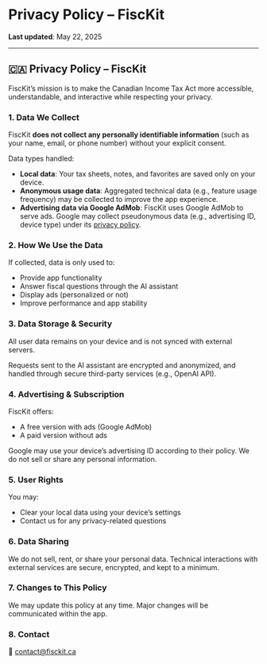 # Privacy Policy – FiscKit

**Last updated**: May 22, 2025

---

## 🇨🇦 Privacy Policy – FiscKit

FiscKit’s mission is to make the Canadian Income Tax Act more accessible, understandable, and interactive while respecting your privacy.

### 1. Data We Collect
FiscKit **does not collect any personally identifiable information** (such as your name, email, or phone number) without your explicit consent.

Data types handled:
- **Local data**: Your tax sheets, notes, and favorites are saved only on your device.
- **Anonymous usage data**: Aggregated technical data (e.g., feature usage frequency) may be collected to improve the app experience.
- **Advertising data via Google AdMob**: FiscKit uses Google AdMob to serve ads. Google may collect pseudonymous data (e.g., advertising ID, device type) under its [privacy policy](https://policies.google.com/privacy).

### 2. How We Use the Data
If collected, data is only used to:
- Provide app functionality
- Answer fiscal questions through the AI assistant
- Display ads (personalized or not)
- Improve performance and app stability

### 3. Data Storage & Security
All user data remains on your device and is not synced with external servers.

Requests sent to the AI assistant are encrypted and anonymized, and handled through secure third-party services (e.g., OpenAI API).

### 4. Advertising & Subscription
FiscKit offers:
- A free version with ads (Google AdMob)
- A paid version without ads

Google may use your device’s advertising ID according to their policy. We do not sell or share any personal information.

### 5. User Rights
You may:
- Clear your local data using your device’s settings
- Contact us for any privacy-related questions

### 6. Data Sharing
We do not sell, rent, or share your personal data. Technical interactions with external services are secure, encrypted, and kept to a minimum.

### 7. Changes to This Policy
We may update this policy at any time. Major changes will be communicated within the app.

### 8. Contact
📧 contact@fisckit.ca
